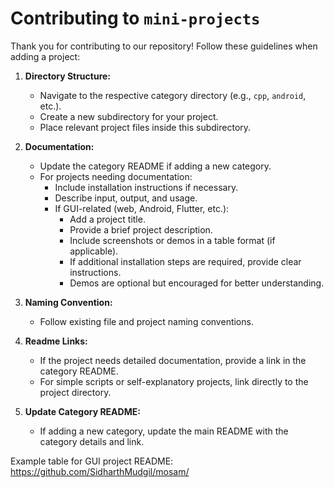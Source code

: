 # Contributing to `mini-projects`

Thank you for contributing to our repository! Follow these guidelines when adding a project:

1. **Directory Structure:**
   - Navigate to the respective category directory (e.g., `cpp`, `android`, etc.).
   - Create a new subdirectory for your project.
   - Place relevant project files inside this subdirectory.

2. **Documentation:**
   - Update the category README if adding a new category.
   - For projects needing documentation:
     - Include installation instructions if necessary.
     - Describe input, output, and usage.
     - If GUI-related (web, Android, Flutter, etc.):
       - Add a project title.
       - Provide a brief project description.
       - Include screenshots or demos in a table format (if applicable).
       - If additional installation steps are required, provide clear instructions.
       - Demos are optional but encouraged for better understanding.

3. **Naming Convention:**
   - Follow existing file and project naming conventions.

4. **Readme Links:**
   - If the project needs detailed documentation, provide a link in the category README.
   - For simple scripts or self-explanatory projects, link directly to the project directory.

5. **Update Category README:**
   - If adding a new category, update the main README with the category details and link.

Example table for GUI project README: https://github.com/SidharthMudgil/mosam/
